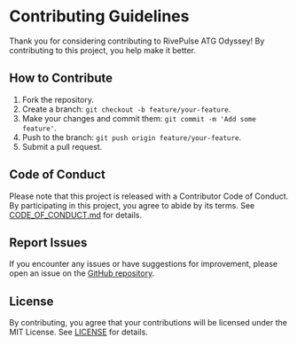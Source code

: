 # Contributing Guidelines

Thank you for considering contributing to RivePulse ATG Odyssey! By contributing to this project, you help make it better.

## How to Contribute

1. Fork the repository.
2. Create a branch: `git checkout -b feature/your-feature`.
3. Make your changes and commit them: `git commit -m 'Add some feature'`.
4. Push to the branch: `git push origin feature/your-feature`.
5. Submit a pull request.

## Code of Conduct

Please note that this project is released with a Contributor Code of Conduct. By participating in this project, you agree to abide by its terms. See [CODE_OF_CONDUCT.md](CODE_OF_CONDUCT.md) for details.

## Report Issues

If you encounter any issues or have suggestions for improvement, please open an issue on the [GitHub repository](https://github.com/your-username/rive-pulse-atg-odyssey/issues).

## License

By contributing, you agree that your contributions will be licensed under the MIT License. See [LICENSE](license) for details.